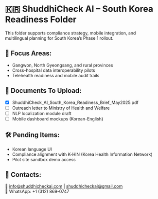 # 🇰🇷 ShuddhiCheck AI – South Korea Readiness Folder

This folder supports compliance strategy, mobile integration, and multilingual planning for South Korea’s Phase 1 rollout.

## 📌 Focus Areas:
- Gangwon, North Gyeongsang, and rural provinces
- Cross-hospital data interoperability pilots
- Telehealth readiness and mobile audit trails

## 📁 Documents To Upload:
- [x] ShuddhiCheck_AI_South_Korea_Readiness_Brief_May2025.pdf
- [ ] Outreach letter to Ministry of Health and Welfare
- [ ] NLP localization module draft
- [ ] Mobile dashboard mockups (Korean-English)

## 🛠️ Pending Items:
- Korean language UI
- Compliance alignment with K-HIN (Korea Health Information Network)
- Pilot site sandbox demo access

## 👥 Contacts:
📧 info@shuddhicheckai.com | shuddhicheckai@gmail.com  
📱 WhatsApp: +1 (312) 869-0747

